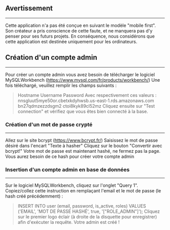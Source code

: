 ## Avertissement
***
Cette application n'a pas été conçue en suivant le modèle "mobile first".
Son créateur a pris conscience de cette faute, et ne manquera pas d'y penser pour ses futurs projets.
En conséquence, nous considérons que cette application est destinée uniquement pour les ordinateurs.
## Création d'un compte admin
***
Pour créer un compte admin vous avez besoin de télécharger le logiciel MySQLWorkbench (https://www.mysql.com/fr/products/workbench/)
Une fois téléchargé, veuillez remplir les champs suivants :
> Hostname
> Username
> Password
Avec respectivement ces valeurs :
> nnsgluut5mye50or.cbetxkdyhwsb.us-east-1.rds.amazonaws.com
> bn27qdmzezzdsgm2
> ctoi8kyk89cl52mz
Cliquez ensuite sur "Test connection" et vérifiez que vous êtes bien connecté à la base.
### Création d'un mot de passe crypté
***
Allez sur le site bcrypt (https://www.bcrypt.fr/)
Saisissez le mot de passe désiré dans l'encart "Texte à hasher"
Cliquez sur le bouton "Convertir avec bcrypt!"
Votre mot de passe est maintenant hashé, ne fermez pas la page. Vous aurez besoin de ce hash pour créer votre compte admin
### Insertion d'un compte admin en base de données
***
Sur le logiciel MySQLWorkbench, cliquez sur l'onglet "Query 1".
Copiez/collez cette instruction en remplaçant l'email et le mot de passe (le hash créé précédemment) : 
> INSERT INTO user (email, password, is_active, roles) VALUES ('EMAIL', 'MOT DE PASSE HASHÉ', true, '["ROLE_ADMIN"]');
Cliquez sur le premier logo éclair (à droite de la disquette pour enregistrer) afin d'exécuter la requête.
Votre admin est créé !

